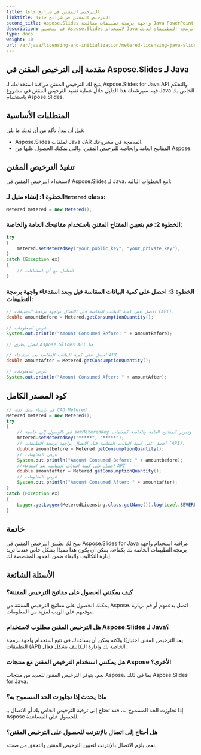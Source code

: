 ```yaml
---
title: الترخيص المقنن في شرائح جافا
linktitle: الترخيص المقنن في شرائح جافا
second_title: Aspose.Slides واجهة برمجة تطبيقات معالجة Java PowerPoint
description: قم بتحسين Aspose.Slides لاستخدام Java من خلال الترخيص المقنن. تعرف على كيفية إعداده ومراقبة استهلاك واجهة برمجة التطبيقات لديك.
type: docs
weight: 10
url: /ar/java/licensing-and-initialization/metered-licensing-java-slides/
---
```


## مقدمة إلى الترخيص المقنن في Aspose.Slides لـ Java

يتيح لك الترخيص المقنن مراقبة استخدامك لـ Aspose.Slides for Java API والتحكم فيه. سيرشدك هذا الدليل خلال عملية تنفيذ الترخيص المقنن في مشروع Java الخاص بك باستخدام Aspose.Slides. 

## المتطلبات الأساسية

قبل أن تبدأ، تأكد من أن لديك ما يلي:

- Aspose.Slides لملفات Java JAR المدمجة في مشروعك.
- المفاتيح العامة والخاصة للترخيص المقنن، والتي يمكنك الحصول عليها من Aspose.

## تنفيذ الترخيص المقنن

لاستخدام الترخيص المقنن في Aspose.Slides لـ Java، اتبع الخطوات التالية:

###  الخطوة 1: إنشاء مثيل لـ`Metered` class:

```java
Metered metered = new Metered();
```

### الخطوة 2: قم بتعيين المفتاح المقنن باستخدام مفاتيحك العامة والخاصة:

```java
try
{
	metered.setMeteredKey("your_public_key", "your_private_key");
}
catch (Exception ex)
{
	// التعامل مع أي استثناءات
}
```

### الخطوة 3: احصل على كمية البيانات المقاسة قبل وبعد استدعاء واجهة برمجة التطبيقات:

```java
// احصل على كمية البيانات المقاسة قبل الاتصال بواجهة برمجة التطبيقات (API).
double amountBefore = Metered.getConsumptionQuantity();

// عرض المعلومات
System.out.println("Amount Consumed Before: " + amountBefore);

// اتصل بطرق Aspose.Slides API هنا

// احصل على كمية البيانات المقاسة بعد استدعاء API
double amountAfter = Metered.getConsumptionQuantity();

// عرض المعلومات
System.out.println("Amount Consumed After: " + amountAfter);
```
## كود المصدر الكامل
```java
// قم بإنشاء مثيل لفئة CAD Metered
Metered metered = new Metered();
try
{
	// قم بالوصول إلى خاصية setMeteredKey وتمرير المفاتيح العامة والخاصة كمعلمات
	metered.setMeteredKey("*****", "*****");
	// احصل على كمية البيانات المقاسة قبل الاتصال بواجهة برمجة التطبيقات (API).
	double amountbefore = Metered.getConsumptionQuantity();
	// عرض المعلومات
	System.out.println("Amount Consumed Before: " + amountbefore);
	//احصل على كمية البيانات المقاسة بعد استدعاء API
	double amountafter = Metered.getConsumptionQuantity();
	// عرض المعلومات
	System.out.println("Amount Consumed After: " + amountafter);
}
catch (Exception ex)
{
	Logger.getLogger(MeteredLicensing.class.getName()).log(Level.SEVERE, null, ex);
}
```

## خاتمة

يتيح لك تطبيق الترخيص المقنن في Aspose.Slides for Java مراقبة استخدام واجهة برمجة التطبيقات الخاصة بك بكفاءة. يمكن أن يكون هذا مفيدًا بشكل خاص عندما تريد إدارة التكاليف والبقاء ضمن الحدود المخصصة لك.

## الأسئلة الشائعة

### كيف يمكنني الحصول على مفاتيح الترخيص المقننة؟

يمكنك الحصول على مفاتيح الترخيص المقننة من Aspose. اتصل بدعمهم أو قم بزيارة موقعهم على الويب لمزيد من المعلومات.

### هل الترخيص المقنن مطلوب لاستخدام Aspose.Slides لـ Java؟

يعد الترخيص المقنن اختياريًا ولكنه يمكن أن يساعدك في تتبع استخدام واجهة برمجة التطبيقات (API) الخاصة بك وإدارة التكاليف بشكل فعال.

### هل يمكنني استخدام الترخيص المقنن مع منتجات Aspose الأخرى؟

نعم، يتوفر الترخيص المقنن للعديد من منتجات Aspose، بما في ذلك Aspose.Slides for Java.

### ماذا يحدث إذا تجاوزت الحد المسموح به؟

إذا تجاوزت الحد المسموح به، فقد تحتاج إلى ترقية الترخيص الخاص بك أو الاتصال بـ Aspose للحصول على المساعدة.

### هل أحتاج إلى اتصال بالإنترنت للحصول على الترخيص المقنن؟

نعم، يلزم الاتصال بالإنترنت لتعيين الترخيص المقنن والتحقق من صحته.
